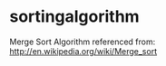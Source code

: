 sortingalgorithm
================


Merge Sort Algorithm referenced from:
http://en.wikipedia.org/wiki/Merge_sort

